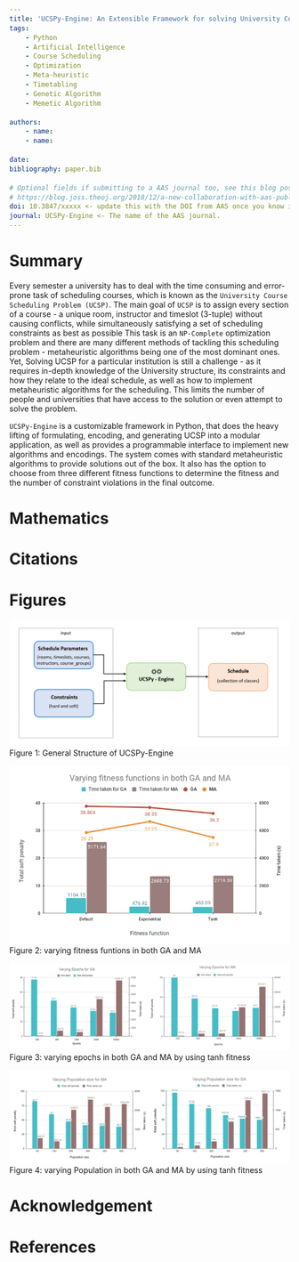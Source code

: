```yaml
---
title: 'UCSPy-Engine: An Extensible Framework for solving University Course Scheduling Problem'
tags:
    - Python
    - Artificial Intelligence
    - Course Scheduling
    - Optimization
    - Meta-heuristic
    - Timetabling
    - Genetic Algorithm
    - Memetic Algorithm

authors:
    - name:
    - name:

date: 
bibliography: paper.bib

# Optional fields if submitting to a AAS journal too, see this blog post:
# https://blog.joss.theoj.org/2018/12/a-new-collaboration-with-aas-publishing
doi: 10.3847/xxxxx <- update this with the DOI from AAS once you know it.
journal: UCSPy-Engine <- The name of the AAS journal.
---
```


# Summary

Every semester a university has to deal with the time consuming and error-prone task of scheduling courses, which is known as the `University Course Scheduling Problem (UCSP)`. The main goal of `UCSP` is to assign every section of a course - a unique room, instructor and timeslot (3-tuple) without causing conflicts, while simultaneously satisfying a set of scheduling constraints as best as possible This task is an `NP-Complete` optimization problem and there are many different methods of tackling this scheduling problem - metaheuristic algorithms being one of the most dominant ones.
Yet, Solving UCSP for a particular institution is still a challenge - as it requires in-depth knowledge of the University structure, its constraints and how they relate to the ideal schedule, as well as how to implement metaheuristic algorithms for the scheduling. This limits the number of people and universities that have access to the solution or even attempt to solve the problem.

`UCSPy-Engine` is a customizable framework in Python, that does the heavy lifting of formulating, encoding, and generating UCSP into a modular application, as well as provides a programmable interface to implement new algorithms and encodings. The system comes with standard metaheuristic algorithms to provide solutions out of the box. It also has the option to choose from three different fitness functions to determine the fitness and the number of constraint violations in the final outcome. 

# Mathematics

# Citations

# Figures
![General Structure of UCSPy-Engine.\label{fig:Flowchart}](flowchart.PNG) 
Figure 1: General Structure of UCSPy-Engine

![Fitness chart.\label{fig:fitnesschart}](fitnesschart.PNG) 
Figure 2: varying fitness funtions in both GA and MA

![Fitness chart.\label{fig:fitnesschart}](EpochVaryChart.PNG) 
Figure 3: varying epochs in both GA and MA by using tanh fitness

![Fitness chart.\label{fig:fitnesschart}](PopulationVaryChart.PNG) 
Figure 4: varying Population in both GA and MA by using tanh fitness


# Acknowledgement 

# References
